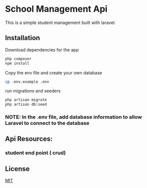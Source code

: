 # School Management Api

This is a simple student management built with laravel.

## Installation

Download dependencies for the app

```bash
php composer
npm install
```

Copy the env file and create your own database

```bash
cp .env.example .env
```

run migrations and seeders

```bash
php artisan migrate
php artisan db:seed
```

### NOTE: In the .env file, add database information to allow Laravel to connect to the database

## Api Resources:

### student end point ( crud)

## License

[MIT](https://choosealicense.com/licenses/mit/)
